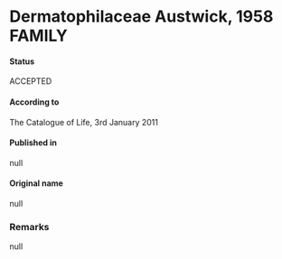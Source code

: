Dermatophilaceae Austwick, 1958 FAMILY
=======

#### Status
ACCEPTED

#### According to
The Catalogue of Life, 3rd January 2011

#### Published in
null

#### Original name
null

### Remarks
null